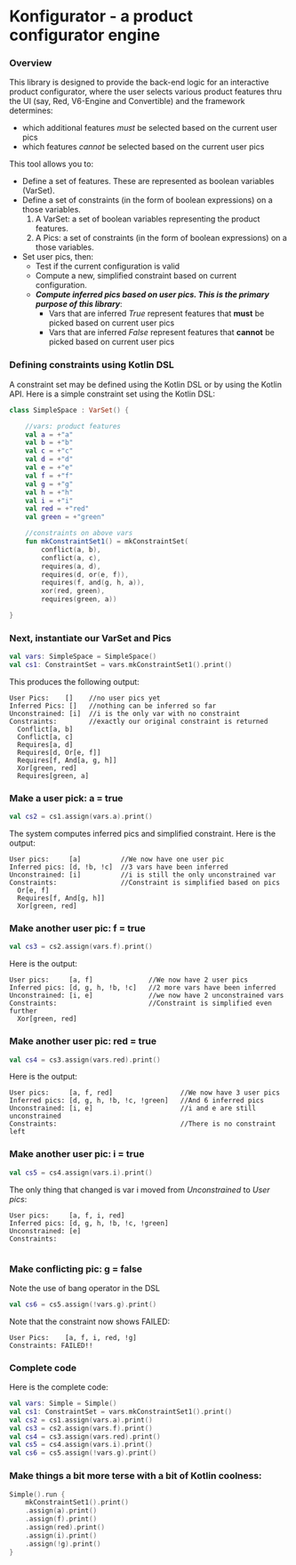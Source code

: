 # Konfigurator - a product configurator engine


### Overview
This library is designed to provide the back-end logic for an interactive product configurator,
where the user selects various product features thru the UI (say, Red, V6-Engine and Convertible) 
and the framework determines:

- which additional features _must_ be selected based on the current user pics
- which features _cannot_ be selected based on the current user pics
 
This tool allows you to:
 
- Define a set of features. These are represented as boolean variables (VarSet).
- Define a set of constraints (in the form of boolean expressions) on a those variables. 
  1. A VarSet: a set of boolean variables representing the product features.      
  2. A Pics: a set of constraints (in the form of boolean expressions) on a those variables.
- Set user pics, then:
    - Test if the current configuration is valid
    - Compute a new, simplified constraint based on current configuration.
    - _**Compute inferred pics based on user pics. This is the primary purpose of this library**_:
      - Vars that are inferred _True_ represent features that **must** be picked based on current user pics
      - Vars that are inferred _False_ represent features that **cannot** be picked based on current user pics
         

### Defining constraints using Kotlin DSL
A constraint set may be defined using the Kotlin DSL or 
by using the Kotlin API. 
Here is a simple constraint set using the Kotlin DSL:

```kotlin
class SimpleSpace : VarSet() {

    //vars: product features
    val a = +"a"
    val b = +"b"
    val c = +"c"
    val d = +"d"
    val e = +"e"
    val f = +"f"
    val g = +"g"
    val h = +"h"
    val i = +"i"
    val red = +"red"
    val green = +"green"

    //constraints on above vars
    fun mkConstraintSet1() = mkConstraintSet(
        conflict(a, b),
        conflict(a, c),
        requires(a, d),
        requires(d, or(e, f)),
        requires(f, and(g, h, a)),
        xor(red, green),
        requires(green, a))

}
```

### Next, instantiate our VarSet and Pics 

```kotlin
val vars: SimpleSpace = SimpleSpace()
val cs1: ConstraintSet = vars.mkConstraintSet1().print()
```

This produces the following output:

```
User Pics:    []    //no user pics yet
Inferred Pics: []   //nothing can be inferred so far
Unconstrained: [i]  //i is the only var with no constraint
Constraints:        //exactly our original constraint is returned
  Conflict[a, b]
  Conflict[a, c]
  Requires[a, d]
  Requires[d, Or[e, f]]
  Requires[f, And[a, g, h]]
  Xor[green, red]
  Requires[green, a]
```

### Make a user pick: a = true

```kotlin
val cs2 = cs1.assign(vars.a).print()
```

The system computes inferred pics and simplified constraint.
Here is the output:

```
User pics:     [a]          //We now have one user pic
Inferred pics: [d, !b, !c]  //3 vars have been inferred
Unconstrained: [i]          //i is still the only unconstrained var
Constraints:                //Constraint is simplified based on pics
  Or[e, f]
  Requires[f, And[g, h]]
  Xor[green, red]
```

### Make another user pic: f = true
```kotlin
val cs3 = cs2.assign(vars.f).print()
```

Here is the output:

```
User pics:     [a, f]              //We now have 2 user pics
Inferred pics: [d, g, h, !b, !c]   //2 more vars have been inferred
Unconstrained: [i, e]              //we now have 2 unconstrained vars 
Constraints:                       //Constraint is simplified even further
  Xor[green, red]
```  

### Make another user pic: red = true
```kotlin
val cs4 = cs3.assign(vars.red).print()
```

Here is the output:
```
User pics:     [a, f, red]                 //We now have 3 user pics
Inferred pics: [d, g, h, !b, !c, !green]   //And 6 inferred pics
Unconstrained: [i, e]                      //i and e are still unconstrained
Constraints:                               //There is no constraint left
```  

### Make another user pic: i = true
```kotlin
val cs5 = cs4.assign(vars.i).print()
```

The only thing that changed is var i moved 
from _Unconstrained_ to _User pics_:

```
User pics:     [a, f, i, red]
Inferred pics: [d, g, h, !b, !c, !green]
Unconstrained: [e]
Constraints: 
                             
```  

### Make conflicting pic: g = false

Note the use of bang operator in the DSL
```kotlin
val cs6 = cs5.assign(!vars.g).print()
```

Note that the constraint now shows FAILED:

```
User Pics:    [a, f, i, red, !g]
Constraints: FAILED!!
```

### Complete code

Here is the complete code:

```kotlin
val vars: Simple = Simple()
val cs1: ConstraintSet = vars.mkConstraintSet1().print()
val cs2 = cs1.assign(vars.a).print()
val cs3 = cs2.assign(vars.f).print()
val cs4 = cs3.assign(vars.red).print()
val cs5 = cs4.assign(vars.i).print()
val cs6 = cs5.assign(!vars.g).print()
```

### Make things a bit more terse with a bit of Kotlin coolness:

```kotlin
Simple().run {
    mkConstraintSet1().print()
    .assign(a).print()
    .assign(f).print()
    .assign(red).print()
    .assign(i).print()
    .assign(!g).print()
}
```
